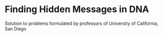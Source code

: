 # Finding Hidden Messages in DNA
Solution to problems formulated by professors of University of California, San Diego
